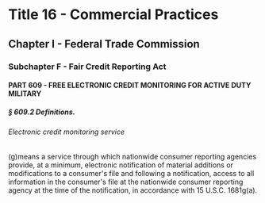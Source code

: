 
# Title 16 - Commercial Practices
## Chapter I - Federal Trade Commission
### Subchapter F - Fair Credit Reporting Act
#### PART 609 - FREE ELECTRONIC CREDIT MONITORING FOR ACTIVE DUTY MILITARY
##### § 609.2 Definitions.
###### Electronic credit monitoring service

(g)means a service through which nationwide consumer reporting agencies provide, at a minimum, electronic notification of material additions or modifications to a consumer's file and following a notification, access to all information in the consumer's file at the nationwide consumer reporting agency at the time of the notification, in accordance with 15 U.S.C. 1681g(a).
